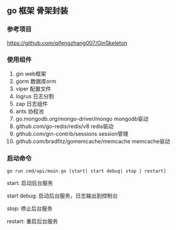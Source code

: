 ## go 框架 骨架封装

### 参考项目
https://github.com/qifengzhang007/GinSkeleton

### 使用组件
1. gin web框架
2. gorm 数据库orm
3. viper 配置文件
4. logrus 日志分割
5. zap 日志组件
6. ants 协程池
7. go.mongodb.org/mongo-driver/mongo mongodb驱动
8. github.com/go-redis/redis/v8 redis驱动
9. github.com/gin-contrib/sessions session管理
10. github.com/bradfitz/gomemcache/memcache  memcache驱动


### 启动命令
```shell
go run cmd/api/main.go [start| start debug| stop | restart]
```

start: 启动后台服务

start debug: 启动后台服务，日志输出到控制台

stop: 停止后台服务

restart: 重启后台服务


